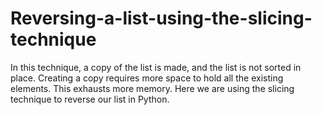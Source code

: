 # Reversing-a-list-using-the-slicing-technique
In this technique, a copy of the list is made, and the list is not sorted in place. Creating a copy 
requires more space to hold all the existing elements. This exhausts more memory. Here we are using the slicing technique 
to reverse our list in Python.
